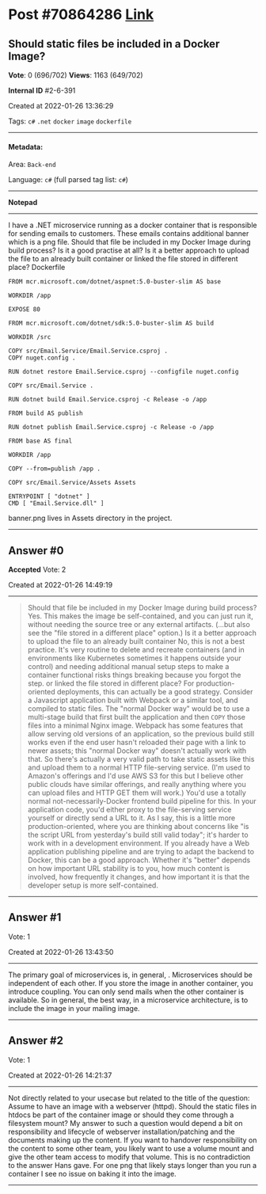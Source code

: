 
# Post \#70864286 [Link](https://stackoverflow.com/questions/70864286/)

## Should static files be included in a Docker Image?

**Vote**: 0 (696/702) **Views**: 1163 (649/702) 

**Internal ID** \#2-6-391

Created at 2022-01-26 13:36:29

Tags: `c#` `.net` `docker` `image` `dockerfile`

----------

#### Metadata:

Area: `Back-end`

Language: `c#` (full parsed tag list: `c#`)

----------

**Notepad**


----------

I have a .NET microservice running as a docker container that is responsible for sending emails to customers. These emails contains additional banner which is a png file.
Should that file be included in my Docker Image during build process? Is it a good practise at all?
Is it a better approach to upload the file to an already built container or linked the file stored in different place?
Dockerfile
```
FROM mcr.microsoft.com/dotnet/aspnet:5.0-buster-slim AS base

WORKDIR /app

EXPOSE 80

FROM mcr.microsoft.com/dotnet/sdk:5.0-buster-slim AS build

WORKDIR /src

COPY src/Email.Service/Email.Service.csproj .
COPY nuget.config .

RUN dotnet restore Email.Service.csproj --configfile nuget.config

COPY src/Email.Service .

RUN dotnet build Email.Service.csproj -c Release -o /app

FROM build AS publish

RUN dotnet publish Email.Service.csproj -c Release -o /app

FROM base AS final

WORKDIR /app

COPY --from=publish /app .

COPY src/Email.Service/Assets Assets

ENTRYPOINT [ "dotnet" ]
CMD [ "Email.Service.dll" ]
```

banner.png lives in Assets directory in the project.


----------
        
## Answer \#0

**Accepted** Vote: 2

Created at 2022-01-26 14:49:19

------------

> Should that file be included in my Docker Image during build process?
Yes.  This makes the image be self-contained, and you can just run it, without needing the source tree or any external artifacts.
(...but also see the "file stored in a different place" option.)
> Is it a better approach to upload the file to an already built container
No, this is not a best practice.  It's very routine to delete and recreate containers (and in environments like Kubernetes sometimes it happens outside your control) and needing additional manual setup steps to make a container functional risks things breaking because you forgot the step.
> or linked the file stored in different place?
For production-oriented deployments, this can actually be a good strategy.  Consider a Javascript application built with Webpack or a similar tool, and compiled to static files.  The "normal Docker way" would be to use a multi-stage build that first built the application and then `COPY` those files into a minimal Nginx image.  Webpack has some features that allow serving old versions of an application, so the previous build still works even if the end user hasn't reloaded their page with a link to newer assets; this "normal Docker way" doesn't actually work with that.
So there's actually a very valid path to take static assets like this and upload them to a normal HTTP file-serving service.  (I'm used to Amazon's offerings and I'd use AWS S3 for this but I believe other public clouds have similar offerings, and really anything where you can upload files and HTTP GET them will work.)  You'd use a totally normal not-necessarily-Docker frontend build pipeline for this.  In your application code, you'd either proxy to the file-serving service yourself or directly send a URL to it.
As I say, this is a little more production-oriented, where you are thinking about concerns like "is the script URL from yesterday's build still valid today"; it's harder to work with in a development environment.  If you already have a Web application publishing pipeline and are trying to adapt the backend to Docker, this can be a good approach.  Whether it's "better" depends on how important URL stability is to you, how much content is involved, how frequently it changes, and how important it is that the developer setup is more self-contained.


------------
    
    
## Answer \#1

 Vote: 1

Created at 2022-01-26 13:43:50

------------

The primary goal of microservices is, in general, . Microservices should be independent of each other.
If you store the image in another container, you introduce coupling. You can only send mails when the other container is available.
So in general, the best way, in a microservice architecture, is to include the image in your mailing image.


------------
    
    
## Answer \#2

 Vote: 1

Created at 2022-01-26 14:21:37

------------

Not directly related to your usecase but related to the title of the question:
Assume to have an image with a webserver (httpd). Should the static files in htdocs be part of the container image or should they come through a filesystem mount?
My answer to such a question would depend a bit on responsibility and lifecycle of webserver installation/patching and the documents making up the content. If you want to handover responsibility on the content to some other team, you likely want to use a volume mount and give the other team access to modify that volume.
This is no contradiction to the answer Hans gave. For one png that likely stays longer than you run a container I see no issue on baking it into the image.


------------
    
    